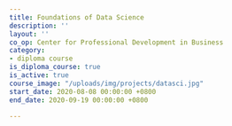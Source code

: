 ```yaml
---
title: Foundations of Data Science
description: ''
layout: ''
co_op: Center for Professional Development in Business
category:
- diploma course
is_diploma_course: true
is_active: true
course_image: "/uploads/img/projects/datasci.jpg"
start_date: 2020-08-08 00:00:00 +0800
end_date: 2020-09-19 00:00:00 +0800

---
```

